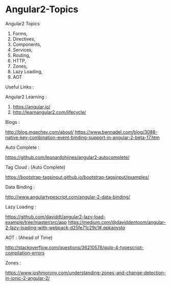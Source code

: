 # Angular2-Topics

Angular2 Topics

1. Forms,
2. Directives,
3. Components,
4. Services,
5. Routing,
6. HTTP,
7. Zones,
8. Lazy Loading,
9. AOT

Useful Links :

Angular2 Learning :
  1. https://angular.io/
  2. http://learnangular2.com/lifecycle/
  
Blogs :

http://blog.mgechev.com/about/ 
https://www.bennadel.com/blog/3088-native-key-combination-event-binding-support-in-angular-2-beta-17.htm  
  
Auto Complete :

https://github.com/leonardohjines/angular2-autocomplete/
 
Tag Cloud : (Auto Complete)

https://bootstrap-tagsinput.github.io/bootstrap-tagsinput/examples/
 
Data Binding :

http://www.angulartypescript.com/angular-2-data-binding/
 
Lazy Loading :

https://github.com/daviddt/angular2-lazy-load-example/tree/master/src/app
https://medium.com/@daviddentoom/angular-2-lazy-loading-with-webpack-d25fe71c29c1#.qpkaoysto
 
AOT : (Ahead of Time)

http://stackoverflow.com/questions/36210578/gulp-4-typescript-compilation-errors 

Zones :

https://www.joshmorony.com/understanding-zones-and-change-detection-in-ionic-2-angular-2/
